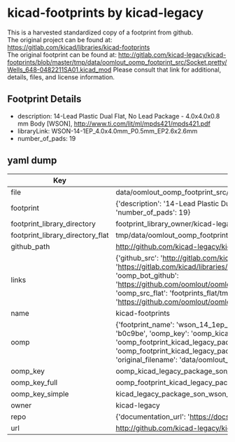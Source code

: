 # kicad-footprints by kicad-legacy  
This is a harvested standardized copy of a footprint from github.  
The original project can be found at:  
https://gitlab.com/kicad/libraries/kicad-footprints  
The original footprint can be found at:
http://gitlab.com/kicad-legacy/kicad-footprints/blob/master/tmp/data/oomlout_oomp_footprint_src/Socket.pretty/Wells_648-0482211SA01.kicad_mod
Please consult that link for additional, details, files, and license information.  
## Footprint Details
* description: 14-Lead Plastic Dual Flat, No Lead Package - 4.0x4.0x0.8 mm Body [WSON], http://www.ti.com/lit/ml/mpds421/mpds421.pdf  
* libraryLink: WSON-14-1EP_4.0x4.0mm_P0.5mm_EP2.6x2.6mm  
* number_of_pads: 19  
## yaml dump  
| Key | Value |  
| --- | --- |  
| file | data/oomlout_oomp_footprint_src/kicad-footprints/Package_SON.pretty/WSON-14-1EP_4.0x4.0mm_P0.5mm_EP2.6x2.6mm.kicad_mod |  
| footprint | {'description': '14-Lead Plastic Dual Flat, No Lead Package - 4.0x4.0x0.8 mm Body [WSON], http://www.ti.com/lit/ml/mpds421/mpds421.pdf', 'libraryLink': 'WSON-14-1EP_4.0x4.0mm_P0.5mm_EP2.6x2.6mm', 'number_of_pads': 19} |  
| footprint_library_directory | footprint_library_owner/kicad-legacy_kicad-footprints |  
| footprint_library_directory_flat | tmp/data/oomlout_oomp_footprint_src/footprints_flat/kicad_legacy_package_son_wson_14_1ep_4_0x4_0mm_p0_5mm_ep2_6x2_6mm/working |  
| github_path | http://github.com/kicad-legacy/kicad-footprints/blob/master/tmp/data/oomlout_oomp_footprint_src/Package_SON.pretty/WSON-14-1EP_4.0x4.0mm_P0.5mm_EP2.6x2.6mm.kicad_mod |  
| links | {'github_src': 'http://gitlab.com/kicad-legacy/kicad-footprints/blob/master/tmp/data/oomlout_oomp_footprint_src/Socket.pretty/Wells_648-0482211SA01.kicad_mod', 'github_src_repo': 'https://gitlab.com/kicad/libraries/kicad-footprints', 'oomp_bot': 'tmp/data/oomlout_oomp_footprint_src/footprints/kicad_legacy_package_son_wson_14_1ep_4_0x4_0mm_p0_5mm_ep2_6x2_6mm/working', 'oomp_bot_github': 'https://github.com/oomlout/oomlout_oomp_footprint_bot/tree/main/tmp/data/oomlout_oomp_footprint_src/footprints/kicad_legacy_package_son_wson_14_1ep_4_0x4_0mm_p0_5mm_ep2_6x2_6mm/working', 'oomp_src_flat': 'footprints_flat/tmp/data/oomlout_oomp_footprint_src/footprints_flat/kicad_legacy_package_son_wson_14_1ep_4_0x4_0mm_p0_5mm_ep2_6x2_6mm/working', 'oomp_src_flat_github': 'https://github.com/oomlout/oomlout_oomp_footprint_src/tree/main/tmp/data/oomlout_oomp_footprint_src/footprints_flat/kicad_legacy_package_son_wson_14_1ep_4_0x4_0mm_p0_5mm_ep2_6x2_6mm/working'} |  
| name | kicad-footprints |  
| oomp | {'footprint_name': 'wson_14_1ep_4_0x4_0mm_p0_5mm_ep2_6x2_6mm', 'library_name': 'package_son', 'md5': 'b0c9be591bd3847fedf3e58882a45a0a', 'md5_10': 'b0c9be591b', 'md5_5': 'b0c9b', 'md5_6': 'b0c9be', 'oomp_key': 'oomp_kicad_legacy_package_son_wson_14_1ep_4_0x4_0mm_p0_5mm_ep2_6x2_6mm', 'oomp_key_extra': 'oomp_footprint_kicad_legacy_package_son_wson_14_1ep_4_0x4_0mm_p0_5mm_ep2_6x2_6mm', 'oomp_key_full': 'oomp_footprint_kicad_legacy_package_son_wson_14_1ep_4_0x4_0mm_p0_5mm_ep2_6x2_6mm_b0c9be', 'oomp_key_simple': 'kicad_legacy_package_son_wson_14_1ep_4_0x4_0mm_p0_5mm_ep2_6x2_6mm', 'original_filename': 'data/oomlout_oomp_footprint_src/kicad-footprints/Package_SON.pretty/WSON-14-1EP_4.0x4.0mm_P0.5mm_EP2.6x2.6mm.kicad_mod', 'owner_name': 'kicad_legacy'} |  
| oomp_key | oomp_kicad_legacy_package_son_wson_14_1ep_4_0x4_0mm_p0_5mm_ep2_6x2_6mm |  
| oomp_key_full | oomp_footprint_kicad_legacy_package_son_wson_14_1ep_4_0x4_0mm_p0_5mm_ep2_6x2_6mm |  
| oomp_key_simple | kicad_legacy_package_son_wson_14_1ep_4_0x4_0mm_p0_5mm_ep2_6x2_6mm |  
| owner | kicad-legacy |  
| repo | {'documentation_url': 'https://docs.github.com/rest/repos/repos#get-a-repository', 'message': 'Not Found'} |  
| url | http://github.com/kicad-legacy/kicad-footprints |  

